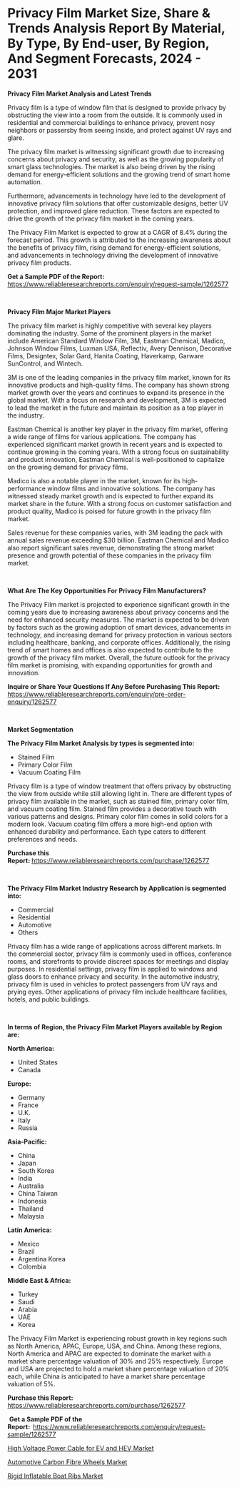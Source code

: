 <p><h1>Privacy Film Market Size, Share & Trends Analysis Report By Material, By Type, By End-user, By Region, And Segment Forecasts, 2024 - 2031</h1></p><p><strong>Privacy Film Market Analysis and Latest Trends</strong></p>
<p><p>Privacy film is a type of window film that is designed to provide privacy by obstructing the view into a room from the outside. It is commonly used in residential and commercial buildings to enhance privacy, prevent nosy neighbors or passersby from seeing inside, and protect against UV rays and glare.</p><p>The privacy film market is witnessing significant growth due to increasing concerns about privacy and security, as well as the growing popularity of smart glass technologies. The market is also being driven by the rising demand for energy-efficient solutions and the growing trend of smart home automation.</p><p>Furthermore, advancements in technology have led to the development of innovative privacy film solutions that offer customizable designs, better UV protection, and improved glare reduction. These factors are expected to drive the growth of the privacy film market in the coming years.</p><p>The Privacy Film Market is expected to grow at a CAGR of 8.4% during the forecast period. This growth is attributed to the increasing awareness about the benefits of privacy film, rising demand for energy-efficient solutions, and advancements in technology driving the development of innovative privacy film products.</p></p>
<p><strong>Get a Sample PDF of the Report:&nbsp;</strong> <a href="https://www.reliableresearchreports.com/enquiry/request-sample/1262577">https://www.reliableresearchreports.com/enquiry/request-sample/1262577</a></p>
<p>&nbsp;</p>
<p><strong>Privacy Film Major Market Players</strong></p>
<p><p>The privacy film market is highly competitive with several key players dominating the industry. Some of the prominent players in the market include American Standard Window Film, 3M, Eastman Chemical, Madico, Johnson Window Films, Luxman USA, Reflectiv, Avery Dennison, Decorative Films, Designtex, Solar Gard, Hanita Coating, Haverkamp, Garware SunControl, and Wintech.</p><p>3M is one of the leading companies in the privacy film market, known for its innovative products and high-quality films. The company has shown strong market growth over the years and continues to expand its presence in the global market. With a focus on research and development, 3M is expected to lead the market in the future and maintain its position as a top player in the industry.</p><p>Eastman Chemical is another key player in the privacy film market, offering a wide range of films for various applications. The company has experienced significant market growth in recent years and is expected to continue growing in the coming years. With a strong focus on sustainability and product innovation, Eastman Chemical is well-positioned to capitalize on the growing demand for privacy films.</p><p>Madico is also a notable player in the market, known for its high-performance window films and innovative solutions. The company has witnessed steady market growth and is expected to further expand its market share in the future. With a strong focus on customer satisfaction and product quality, Madico is poised for future growth in the privacy film market.</p><p>Sales revenue for these companies varies, with 3M leading the pack with annual sales revenue exceeding $30 billion. Eastman Chemical and Madico also report significant sales revenue, demonstrating the strong market presence and growth potential of these companies in the privacy film market.</p></p>
<p>&nbsp;</p>
<p><strong>What Are The Key Opportunities For Privacy Film Manufacturers?</strong></p>
<p><p>The Privacy Film market is projected to experience significant growth in the coming years due to increasing awareness about privacy concerns and the need for enhanced security measures. The market is expected to be driven by factors such as the growing adoption of smart devices, advancements in technology, and increasing demand for privacy protection in various sectors including healthcare, banking, and corporate offices. Additionally, the rising trend of smart homes and offices is also expected to contribute to the growth of the privacy film market. Overall, the future outlook for the privacy film market is promising, with expanding opportunities for growth and innovation.</p></p>
<p><strong>Inquire or Share Your Questions If Any Before Purchasing This Report:</strong> <a href="https://www.reliableresearchreports.com/enquiry/pre-order-enquiry/1262577">https://www.reliableresearchreports.com/enquiry/pre-order-enquiry/1262577</a></p>
<p>&nbsp;</p>
<p><strong>Market Segmentation</strong></p>
<p><strong>The Privacy Film Market Analysis by types is segmented into:</strong></p>
<p><ul><li>Stained Film</li><li>Primary Color Film</li><li>Vacuum Coating Film</li></ul></p>
<p><p>Privacy film is a type of window treatment that offers privacy by obstructing the view from outside while still allowing light in. There are different types of privacy film available in the market, such as stained film, primary color film, and vacuum coating film. Stained film provides a decorative touch with various patterns and designs. Primary color film comes in solid colors for a modern look. Vacuum coating film offers a more high-end option with enhanced durability and performance. Each type caters to different preferences and needs.</p></p>
<p><strong>Purchase this Report:&nbsp;</strong><a href="https://www.reliableresearchreports.com/purchase/1262577">https://www.reliableresearchreports.com/purchase/1262577</a></p>
<p>&nbsp;</p>
<p><strong>The Privacy Film Market Industry Research by Application is segmented into:</strong></p>
<p><ul><li>Commercial</li><li>Residential</li><li>Automotive</li><li>Others</li></ul></p>
<p><p>Privacy film has a wide range of applications across different markets. In the commercial sector, privacy film is commonly used in offices, conference rooms, and storefronts to provide discreet spaces for meetings and display purposes. In residential settings, privacy film is applied to windows and glass doors to enhance privacy and security. In the automotive industry, privacy film is used in vehicles to protect passengers from UV rays and prying eyes. Other applications of privacy film include healthcare facilities, hotels, and public buildings.</p></p>
<p>&nbsp;</p>
<p><strong>In terms of Region, the Privacy Film Market Players available by Region are:</strong></p>
<p>
    <p> <strong> North America: </strong>
        <ul>
            <li>United States</li>
            <li>Canada</li>
        </ul>
        </p> 
    <p> <strong> Europe: </strong>
        <ul>
            <li>Germany</li>
            <li>France</li>
            <li>U.K.</li>
            <li>Italy</li>
            <li>Russia</li>
        </ul>
        </p> 
    <p> <strong> Asia-Pacific: </strong>
        <ul>
            <li>China</li>
            <li>Japan</li>
            <li>South Korea</li>
            <li>India</li>
            <li>Australia</li>
            <li>China Taiwan</li>
            <li>Indonesia</li>
            <li>Thailand</li>
            <li>Malaysia</li>
        </ul>
        </p> 
    <p> <strong> Latin America: </strong>
        <ul>
            <li>Mexico</li>
            <li>Brazil</li>
            <li>Argentina Korea</li>
            <li>Colombia</li>
        </ul>
        </p> 
    <p> <strong> Middle East & Africa: </strong>
        <ul>
            <li>Turkey</li>
            <li>Saudi</li>
            <li>Arabia</li>
            <li>UAE</li>
            <li>Korea</li>
        </ul>
    </p>
    </p>
<p><p>The Privacy Film Market is experiencing robust growth in key regions such as North America, APAC, Europe, USA, and China. Among these regions, North America and APAC are expected to dominate the market with a market share percentage valuation of 30% and 25% respectively. Europe and USA are projected to hold a market share percentage valuation of 20% each, while China is anticipated to have a market share percentage valuation of 5%.</p></p>
<p><strong>Purchase this Report: </strong><a href="https://www.reliableresearchreports.com/purchase/1262577">https://www.reliableresearchreports.com/purchase/1262577</a></p>
<p>&nbsp;<strong>Get a Sample PDF of the Report:&nbsp;&nbsp;</strong><a href="https://www.reliableresearchreports.com/enquiry/request-sample/1262577">https://www.reliableresearchreports.com/enquiry/request-sample/1262577</a></p>
<p><strong></strong></p>
<p><p><a href="https://summer-dogwood-3e9.notion.site/High-Voltage-Power-Cable-for-EV-and-HEV-Market-Size-Global-Industry-Overview-Market-Segmentation-a-9f246d7a9c83458486f40fb47afa6443">High Voltage Power Cable for EV and HEV Market</a></p><p><a href="https://forested-sushi-9b0.notion.site/Insights-into-Automotive-Carbon-Fibre-Wheels-Market-Size-Analysing-Market-Share-Trends-and-Growth-122e0b7a2441434fb056017d094f2e40">Automotive Carbon Fibre Wheels Market</a></p><p><a href="https://lydian-appliance-61d.notion.site/Rigid-Inflatable-Boat-Ribs-Market-Research-Report-Provides-thorough-Industry-Overview-which-offers--3478be85d6aa4e2fbe5f0f9df4a294b3">Rigid Inflatable Boat Ribs Market</a></p></p>